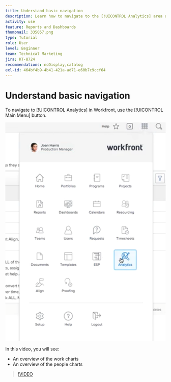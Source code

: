 ```yaml
---
title: Understand basic navigation
description: Learn how to navigate to the [!UICONTROL Analytics] area and see an overview of the work charts and the people charts in Workfront.
activity: use
feature: Reports and Dashboards
thumbnail: 335057.png
type: Tutorial
role: User
level: Beginner
team: Technical Marketing
jira: KT-8724
recommendations: noDisplay,catalog
exl-id: 464bf4b9-4b41-421a-ad71-e60b7c9ccf64
---
```

# Understand basic navigation

To navigate to [!UICONTROL Analytics] in Workfront, use the [!UICONTROL Main Menu] button.

![An image of finding the [!UICONTROL Analytics] feature in the Workfront [!UICONTROL main menu]](assets/Navigate-NWE.png)

In this video, you will see:

* An overview of the work charts
* An overview of the people charts

>[!VIDEO](https://video.tv.adobe.com/v/335057/?quality=12&learn=on)
